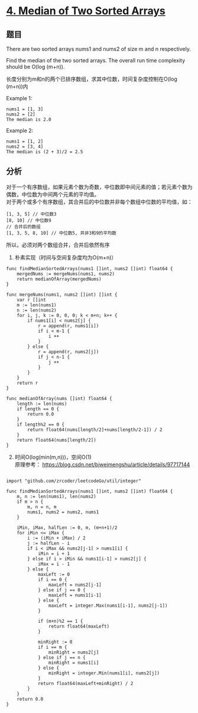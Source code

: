 # [4. Median of Two Sorted Arrays](https://leetcode.com/problems/median-of-two-sorted-arrays/)

## 题目
There are two sorted arrays nums1 and nums2 of size m and n respectively.

Find the median of the two sorted arrays. The overall run time complexity should be O(log (m+n)).

长度分别为m和n的两个已排序数组，求其中位数，时间复杂度控制在O(log (m+n))内

Example 1:
```
nums1 = [1, 3]
nums2 = [2]
The median is 2.0
```
Example 2:
```
nums1 = [1, 2]
nums2 = [3, 4]
The median is (2 + 3)/2 = 2.5
```
## 分析
对于一个有序数组，如果元素个数为奇数，中位数即中间元素的值；若元素个数为偶数，中位数为中间两个元素的平均值。<br>
对于两个或多个有序数组，其合并后的中位数并非每个数组中位数的平均值，如：
```
[1, 3, 5] // 中位数3
[8, 10] // 中位数9
// 合并后的数组
[1, 3, 5, 8, 10] // 中位数5, 并非3和9的平均数
```
所以，必须对两个数组合并，合并后依然有序<br>
1. 朴素实现（时间与空间复杂度均为O(m+n)）
```
func findMedianSortedArrays(nums1 []int, nums2 []int) float64 {
	mergedNums := mergeNums(nums1, nums2)
	return medianOfArray(mergedNums)
}

func mergeNums(nums1, nums2 []int) []int {
	var r []int
	m := len(nums1)
	n := len(nums2)
	for i, j, k := 0, 0, 0; k < m+n; k++ {
		if nums1[i] < nums2[j] {
			r = append(r, nums1[i])
			if i < m-1 {
				i ++
			}
		} else {
			r = append(r, nums2[j])
			if j < n-1 {
				j ++
			}
		}
	}
	return r
}

func medianOfArray(nums []int) float64 {
	length := len(nums)
	if length == 0 {
		return 0.0
	}
	if length%2 == 0 {
		return float64(nums[length/2]+nums[length/2-1]) / 2
	}
	return float64(nums[length/2])
}
```
2. 时间O(log(min(m,n)))，空间O(1)<br>
原理参考： https://blog.csdn.net/bjweimengshu/article/details/97717144
```

import "github.com/zrcoder/leetcodeGo/util/integer"

func findMedianSortedArrays(nums1 []int, nums2 []int) float64 {
	m, n := len(nums1), len(nums2)
	if m > n {
		m, n = n, m
		nums1, nums2 = nums2, nums1
	}

	iMin, iMax, halfLen := 0, m, (m+n+1)/2
	for iMin <= iMax {
		i := (iMin + iMax) / 2
		j := halfLen - i
		if i < iMax && nums2[j-1] > nums1[i] {
			iMin = i + 1
		} else if i > iMin && nums1[i-1] > nums2[j] {
			iMax = i - 1
		} else {
			maxLeft := 0
			if i == 0 {
				maxLeft = nums2[j-1]
			} else if j == 0 {
				maxLeft = nums1[i-1]
			} else {
				maxLeft = integer.Max(nums1[i-1], nums2[j-1])
			}

			if (m+n)%2 == 1 {
				return float64(maxLeft)
			}

			minRight := 0
			if i == m {
				minRight = nums2[j]
			} else if j == n {
				minRight = nums1[i]
			} else {
				minRight = integer.Min(nums1[i], nums2[j])
			}
			return float64(maxLeft+minRight) / 2
		}
	}
	return 0.0
}
```
